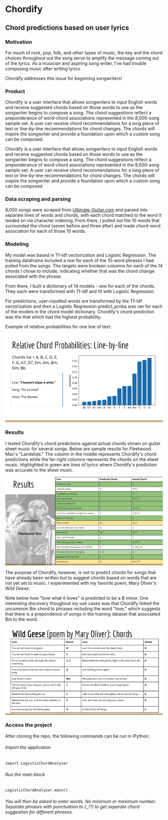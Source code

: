 # Chordify

## Chord predictions based on user lyrics

### Motivation

For much of rock, pop, folk, and other types of music, the key and the chord choices throughout out the song serve to amplify the message coming out of the lyrics. As a musician and aspiring song writer, I've had trouble composing music after writing lyrics.

Chordify addresses this issue for beginning songwriters!

### Product

Chordify is a user interface that allows songwriters to input English words and receive suggested chords based on those words to use as the songwriter begins to compose a song. The chord suggestions reflect a preponderance of word-chord associations represented in the 8,000-song sample set.  A user can receive chord recommendations for a long piece of text or line-by-line recommendations for chord changes. The chords will inspire the songwriter and provide a foundation upon which a custom song can be composed.  

Chordify is a user interface that allows songwriters to input English words and receive suggested chords based on those words to use as the songwriter begins to compose a song. The chord suggestions reflect a preponderance of word-chord associations represented in the 8,000-song sample set.  A user can receive chord recommendations for a long piece of text or line-by-line recommendations for chord changes. The chords will inspire the songwriter and provide a foundation upon which a custom song can be composed.

### Data scraping and parsing

8,000 songs were scraped from [Ultimate-Guitar.com](https://www.ultimate-guitar.com/) and parsed into separate lines of words and chords, with each chord matched to the word it landed on via character indexing. From there, I pulled out the 10 words that surrounded the chord (seven before and three after) and made chord-word association for each of those 10 words.  

### Modeling

My model was based in Tf-Idf vectorization and Logistic Regression. The training dataframe included a row for each of the 10-word phrases I had pulled from the songs. The targets were boolean-columns for each of the 14 chords I chose to include, indicating whether that was the chord change associated with the phrase.

From there, I built a dictionary of 14 models - one for each of the chords. They each were transformed with Tf-Idf and fit with Logistic Regression.

For predictions, user-inputted words are transformed by the Tf-Idf vectorization and then a Logistic Regression predict_proba was ran for each of the models in the chord model dictionary. Chordify's chord prediction was the that which had the highest probability.

Example of relative probabilities for one line of text:

<!-- ![Feature Importance by Category](images/relative_chord_probabilities_slide.png) -->
<img align="center" src="images/relative_chord_probabilities_slide.png" width="600"/>

### Results 

I tested Chordify's chord predictions against actual chords shown on guitar sheet music for several songs. Below are sample results for Fleetwood Mac's "Landslide." The column in the middle represents Chordify's chord predictions while the far-right columns represents the chords on the sheet music. Highlighted in green are lines of lyrics where Chordify's prediction was accurate to the sheet music. 

<!-- ![Feature Importance by Category](images/landslide.png) -->
<img align="center" src="images/landslide.png" width="600"/>

The purpose of Chordify, however, is not to predict chords for songs that have already been written but to suggest chords based on words that are not yet set to music. I experimented with my favorite poem, Mary Oliver's _Wild Geese_. 

Note below how "love what it loves" is predicted to be a B minor. One interesting discovery thoughout my use cases was that Chordify linked the uncommon Bm chord to phrases including the word "love," which suggests that there is a prepondence of songs in the training dataset that associated Bm to the word. 

<!-- ![Feature Importance by Category](images/wild_geese.png) -->
<img align="center" src="images/wild_geese.png" width="600"/>

### Access the project

After cloning the repo, the following commands can be run in iPython:

###### Import the application

```import LogisticChordAnalyzer```

###### Run the main block

```LogisticChordAnalyzer.main()```

###### You will then be asked to enter words. No minimum or maximum number. Separate phrases with punctuation to (.,!?) to get separate  chord suggestion for different phrases.
